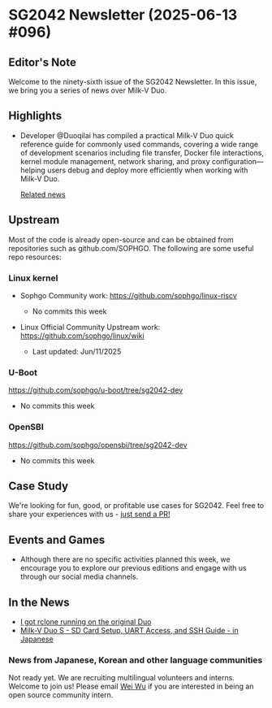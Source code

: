 # SG2042 Newsletter (2025-06-13 #096)

## Editor's Note

Welcome to the ninety-sixth issue of the SG2042 Newsletter. In this issue, we bring you a series of news over Milk-V Duo.

## Highlights

+ Developer @Duoqilai has compiled a practical Milk-V Duo quick reference guide for commonly used commands, covering a wide range of development scenarios including file transfer, Docker file interactions, kernel module management, network sharing, and proxy configuration—helping users debug and deploy more efficiently when working with Milk-V Duo.

  [Related news](https://www.bilibili.com/video/BV1eVTrzgEkQ)

## Upstream

Most of the code is already open-source and can be obtained from repositories such as github.com/SOPHGO. The following are some useful repo resources:

### Linux kernel

+ Sophgo Community work: https://github.com/sophgo/linux-riscv

  + No commits this week

+ Linux Official Community Upstream work: https://github.com/sophgo/linux/wiki

  + Last updated: Jun/11/2025


### U-Boot

https://github.com/sophgo/u-boot/tree/sg2042-dev

+ No commits this week

### OpenSBI

https://github.com/sophgo/opensbi/tree/sg2042-dev

+ No commits this week

## Case Study

We're looking for fun, good, or profitable use cases for SG2042. Feel free to share your experiences with us - [just send a PR!](https://github.com/sophgocommunity/SG2042-Newsletter/pulls)

## Events and Games

+ Although there are no specific activities planned this week, we encourage you to explore our previous editions and engage with us through our social media channels.

## In the News

+ [I got rclone running on the original Duo][news-1]
+ [Milk-V Duo S - SD Card Setup, UART Access, and SSH Guide - in Japanese][news-2]

[news-1]:https://www.reddit.com/r/RISCV/comments/1l6yvoi
[news-2]:https://zenn.dev/iwanorigoro/articles/167ce43469791e

### News from Japanese, Korean and other language communities

Not ready yet. We are recruiting multilingual volunteers and interns. Welcome to join us! Please email [Wei Wu](mailto:wuwei2016@iscas.ac.cn) if you are interested in being an open source community intern.